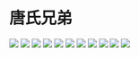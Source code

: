 
# 唐氏兄弟
![](/others/gongmin传/yoyoo-1.png)
![](/others/gongmin传/yoyoo-2.png)
![](/others/gongmin传/yoyoo-3.png)
![](/others/gongmin传/1.png)
![](/others/gongmin传/2.png)
![](/others/gongmin传/3.png)
![](/others/gongmin传/4.png)
![](/others/gongmin传/5.png)
![](/others/gongmin传/6.png)
![](/others/gongmin传/7.png)
![](/others/gongmin传/8.png)